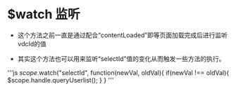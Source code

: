 # $watch 监听

- 这个方法之前一直是通过配合“contentLoaded”即等页面加载完成后进行监听vdcId的值

- 其实这个方法也可以用来监听“selectId”值的变化从而触发一些方法的执行。

'''js
$scope.$watch("selectId", function(newVal, oldVal){
	if(newVal !== oldVal){
		$scope.handle.queryUserlist();
	}
}
'''
